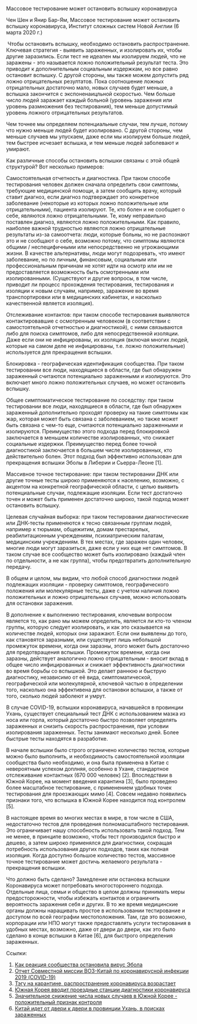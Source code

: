 Массовое тестирование может остановить вспышку коронавируса
‍

Чен Шен и Янир Бар-Ям, Массовое тестирование может остановить вспышку коронавируса, Институт сложных систем Новой Англии (6 марта 2020 г.)

‍
Чтобы остановить вспышку, необходимо остановить распространение. Ключевая стратегия - выявить зараженных, и изолировать их, чтобы другие заразились. Если тест не идеален мы изолируем людей, что не заражены - это называется ложно положительный результат теста. Это приводит к дополнительным социальным издержкам, но все равно остановит вспышку. С другой стороны, мы также можем допустить ряд ложно отрицательных резултатов. Пока соотношение ложных отрицательных достаточно мало, новых случаев будет меньше, а вспышка закончится с экспоненаицльной скоростью. Чем больше число людей заражает каждый больной (уровень заражения или уровень размножения без тестирования), тем меньше допустимый уровень ложного отрицательных результатов.

Чем точнее мы определяем потенциальные случаи, тем лучше, потому что нужно меньше людей будет изолировано. С другой стороны, чем меньше случаев мы упускаем, даже если мы изолируем больше людей, тем быстрее исчезает вспышка, и тем меньше людей заболевают и умирают.

Как различные способы остановить вспышки связаны с этой общей структурой? Вот несколько примеров:

Самостоятельная отчетность и диагностика. При таком способе тестирования человек должен сначала определить свои симптомы, требующие медицинской помощи, а затем сообщить врачу, который ставит диагноз, если диагноз подтверждает это конкретное заболевание (некоторые из которых ложно положительные или отрицательными), пациента изолируют. Те, кто болен и не сообщает о себе, являются ложно отрицательными. Те, кому неправильно поставлен диагноз, являются ложно положительными. Как правило, наиболее важной трудностью являются ложно отрицательные результаты из-за самоотчета: люди, которые больны, но не распознают это и не сообщают о себе, возможно потому, что симптомы являются общими / неспецифичными или непосредственно не угрожающими жизни. В качестве альтернативы, люди могут подозревать, что имеют заболевание, но по личным, финансовым, социальным или профессиональным причинам не хотят идти на осмотр или им не предоставляется возможность быть осмотренными или изолированными. (Существуют и другие вопросы, в том числе, приводит ли процесс прохождения тестирования, тестирования и изоляции к новым случаям, например, заражение во время транспортировки или в медицинских кабинетах, и насколько качественной является изоляция).

Отслеживание контактов: при таком способе тестирования выявляются контактировавшие с осмотренным человеком (в соответствии с самостоятельной отчетностью и диагностикой), с ними связываются либо для поиска симптомов, либо для непосредственной изоляции. Даже если они не инфицированы, их изоляция (включая многих людей, которые на самом деле не инфицированы, т.е. ложно положительные) используется для прекращения вспышки.

Блокировка - географическая идентификация сообщества. При таком тестировании все люди, находящиеся в области, где был обнаружен зараженный считаются потенциально зараженными и изолируются. Это включает много ложно положительных случаев, но может остановить вспышку.

Общее симптоматическое тестирование по соседству: при таком тестировании все люди, находящиеся в области, где был обнаружен зараженный дополнительно проходят проверку на такие симптомы как жар, которая может быть связана с заболеванием, но также может быть связана с чем-то еще, считаются потенциально зараженными и изолируются. Преимущество этого подхода перед блокировкой заключается в меньшем количестве изолированных, что снижает социальные издержки. Преимущество перед более точной диагностикой заключается в большем числе изолированных, кто действительно болен. Этот подход был эффективно использован для прекращения вспышки Эболы в Либерии и Сьерра-Леоне [1].

Массивное точное тестирование: при таком тестировании ДНК или другие точные тесты широко применяются к населению, возможно, с акцентом на конкретной географической области, с целью выявить потенциальные случаи, подлежащие изоляции. Если тест достаточно точен и может быть применен достаточно широко, такой подход может остановить вспышку.

Целевая случайная выборка: при таком тестировании диагностические или ДНК-тесты применяются к тесно связанным группам людей, например к тюрьмам, общежитим, домам престарелых, реабилитационным учреждениям, психиатрическим палатам, медицинским учреждениям. В тех местах, где заражен один человек, многие люди могут заразиться, даже если у них еще нет симптомов. В таком случае все сообщество может быть изолировано (каждый член по отдельности, а не как группа), чтобы предотвратить дополнительную передачу.

В общем и целом, мы видим, что любой способ диагностики людей подлежащих изоляции - проверку симптомов, географического положения или молекулярные тесты, даже с учетом наличия ложно положительных и ложно отрицательных случаев, можно использовать для остановки заражения.

В дополнение к выполнению тестирования, ключевым вопросом является то, как рано мы можем определить, является ли кто-то членом группы, которую следует изолировать, и как это сказывается на количестве людей, которых они заражают. Если они выявлены до того, как становятся заразными, или существует лишь небольшой промежуток времени, когда они заразны, этого может быть достаточно для предотвращения вспышки. Промежуток времени, когда они заразны, действует аналогично ложно отрицательным - вносит вклад в общее число инфицированных и снижает эффективность диагностики во время борьбы со вспышкой. Это делает раннюю и быструю диагностику, независимо от её вида, симптоматической, географической или молекулярной, ключевой частью в определении того, насколько она эффективена для остановки вспышки, а также от того, сколько людей заболеют и умрут.

В случае COVID-19, вспышки коронавируса, начавшейся в провинции Ухань, существует специальный тест ДНК с использованием мазка из носа или горла, который достаточно быстро позволяет определять зараженных и снизить скорость распространения, при условии изолирования зараженных. Тесты занимают несколько дней. Более быстрые тесты находятся в разработке.

В начале вспышки было строго ограничено количество тестов, которые можно было выполнить, и необходимость самостоятельной изоляции сообщества было необходимо, и она была применена в Китае с невероятным успехом доплняя, особенно в Ухане, стандартное отслеживание контактных (670 000 человек) [2]. Впоследствии в Южной Корее, на момент введения карантина [3], было проведено более масштабное тестирование, с применением удобных точек тестирования для проезжающих мимо [4]. Совсем недавно появились признаки того, что вспышка в Южной Корее находится под контролем [5].

В настоящее время во многих местах в мире, в том числе в США, недостаточно тестов для проведения полномасштабного тестирования. Это ограничивает нашу способность использовать такой подход. Тем не менее, в принципе возможно, чтобы тест производился быстро и дешево, а затем широко применялся для диагностики, сокращая потребность использования других подходов, таких как полная изоляция. Когда доступно большое количество тестов, массивное точное тестирование может достичь желаемого результата - прекращения вспышки.

Что должно быть сделано? Замедление или остановка вспышки Коронавируса может потребовать многостороннего подхода. Отдельные лица, семьи и общество в целом должны принимать меры предосторожности, чтобы избежать контактов и ограничить вероятность заражения себя и других. В то же время медицинские органы должны наращивать простое в использовании тестирование и доступом по всей географии местоположения. Там, где это возможно, корпорации или НПО могут также предоставлять услуги тестирования в удобных местах, возможно, даже от двери до двери, как это было сделано в конце вспышки в Китае [6], для быстрого определения зараженных.

Ссылки:

1. [Как реакция сообщества остановила вирус Эбола](https://necsi.edu/how-community-response-stopped-ebola)
2. [Отчет Совместной миссии ВОЗ-Китай по коронавирусной инфекции 2019 (COVID-19)](https://www.who.int/docs/default-source/coronaviruse/who-china-joint-mission-on-covid-19-final-report.pdf)
3. [Тэгу на карантине, распространение коронавируса возрастает](http://english.chosun.com/site/data/html_dir/2020/02/24/2020022401353.html)
4. [Южная Корея вводит проездные станции диагностики коронавируса](https://www.cnn.com/2020/03/02/asia/coronavirus-drive-through-south-korea-hnk-intl/index.html)
5. [Значительное снижение числа новых случаев в Южной Корее - положительный признак контроля](https://twitter.com/yaneerbaryam/status/1235734017699430401?s=20)
6. [Китай идет от двери к двери в провинции Ухань, в поисках зараженных](https://www.courthousenews.com/china-goes-door-to-door-in-wuhan-seeking-infections/)
